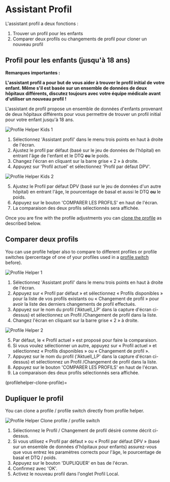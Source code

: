 # Assistant Profil

L'assistant profil a deux fonctions :

1. Trouver un profil pour les enfants
2. Comparer deux profils ou changements de profil pour cloner un nouveau profil

## Profil pour les enfants (jusqu'à 18 ans)

**Remarques importantes :**

**L'assistant profil a pour but de vous aider à trouver le profil initial de votre enfant. Même s'il est basée sur un ensemble de données de deux hôpitaux différents, discutez toujours avec votre équipe médicale avant d'utiliser un nouveau profil !**

L'assistant de profil propose un ensemble de données d'enfants provenant de deux hôpitaux différents pour vous permettre de trouver un profil initial pour votre enfant jusqu'à 18 ans.

![Profile Helper Kids 1](../images/ProfileHelperKids1.png)

1. Sélectionnez 'Assistant profil' dans le menu trois points en haut à droite de l'écran.
2. Ajustez le profil par défaut (basé sur le jeu de données de l'hôpital) en entrant l'âge de l'enfant et le DTQ **ou** le poids.
3. Changez l'écran en cliquant sur la barre grise « 2 » à droite.
4. Appuyez sur 'Profil actuel' et sélectionnez 'Profil par défaut DPV'.

![Profile Helper Kids 2](../images/ProfileHelperKids2.png)

5. Ajustez le Profil par défaut DPV (basé sur le jeu de données d'un autre hôpital) en entrant l'âge, le pourcentage de basal et aussi le DTQ **ou** le poids.
6. Appuyez sur le bouton 'COMPARER LES PROFILS' en haut de l'écran.
7. La comparaison des deux profils sélectionnés sera affichée.

Once you are fine with the profile adjustments you can [clone the profile](#clone-profile) as described below.

## Comparer deux profils

You can use profile helper also to compare to different profiles or profile switches (percentage of one of your profiles used in a [profile switch](../DailyLifeWithAaps/ProfileSwitch-ProfilePercentage.md) before).

![Profile Helper 1](../images/ProfileHelper1.png)

1. Sélectionnez 'Assistant profil' dans le menu trois points en haut à droite de l'écran.
2. Appuyez sur « Profil par défaut » et sélectionnez « Profils disponibles » pour la liste de vos profils existants ou « Changement de profil » pour avoir la liste des derniers changements de profil effectués.
3. Appuyez sur le nom du profil ('Aktuell_LP' dans la capture d'écran ci-dessus) et sélectionnez un Profil /Changement de profil dans la liste.
4. Changez l'écran en cliquant sur la barre grise « 2 » à droite.

![Profile Helper 2](../images/ProfileHelper2.png)

5. Par défaut, le « Profil actuel » est proposé pour faire la comparaison.
6. Si vous voulez sélectionner un autre, appuyez sur « Profil actuel » et sélectionnez « Profils disponibles » ou « Changement de profil ».
7. Appuyez sur le nom du profil ('Aktuell_LP' dans la capture d'écran ci-dessus) et sélectionnez un Profil /Changement de profil dans la liste.
8. Appuyez sur le bouton 'COMPARER LES PROFILS' en haut de l'écran.
9. La comparaison des deux profils sélectionnés sera affichée.

(profilehelper-clone-profile)=

## Dupliquer le profil

You can clone a profile / profile switch directly from profile helper.

![Profile Helper Clone profile / profile switch](../images/ProfileHelperClone.png)

1. Sélectionnez le Profil / Changement de profil désiré comme décrit ci-dessus.
2. Si vous utilisez « Profil par défaut » ou « Profil par défaut DPV » (basé sur un ensemble de données d'hôpitaux pour enfants) assurez-vous que vous entrez les paramètres corrects pour l'âge, le pourcentage de basal et DTQ / poids.
3. Appuyez sur le bouton 'DUPLIQUER' en bas de l'écran.
4. Confirmez avec 'OK'.
5. Activez le nouveau profil dans l'onglet Profil Local.
